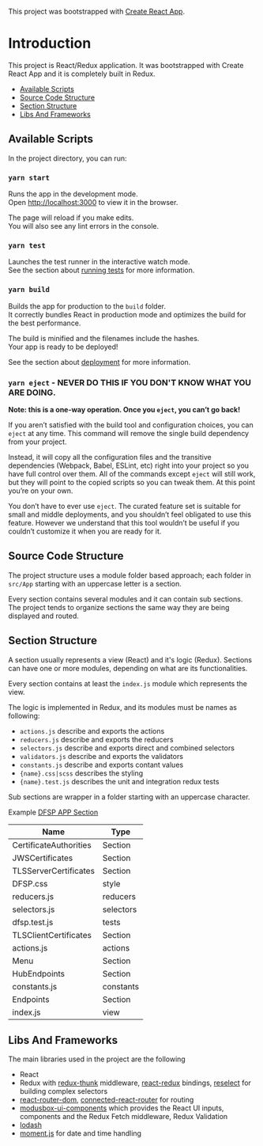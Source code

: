 This project was bootstrapped with [Create React App](https://github.com/facebook/create-react-app).

# Introduction

This project is React/Redux application. It was bootstrapped with Create React App and it is completely built in Redux. 

  - [Available Scripts](#available-scripts)
  - [Source Code Structure](#source-code-structure)
  - [Section Structure](#section-structure)
  - [Libs And Frameworks](#libs-and-frameworks)
  
## Available Scripts

In the project directory, you can run:

### `yarn start`

Runs the app in the development mode.<br>
Open [http://localhost:3000](http://localhost:3000) to view it in the browser.

The page will reload if you make edits.<br>
You will also see any lint errors in the console.

### `yarn test`

Launches the test runner in the interactive watch mode.<br>
See the section about [running tests](https://facebook.github.io/create-react-app/docs/running-tests) for more information.

### `yarn build`

Builds the app for production to the `build` folder.<br>
It correctly bundles React in production mode and optimizes the build for the best performance.

The build is minified and the filenames include the hashes.<br>
Your app is ready to be deployed!

See the section about [deployment](https://facebook.github.io/create-react-app/docs/deployment) for more information.

### `yarn eject` - NEVER DO THIS IF YOU DON'T KNOW WHAT YOU ARE DOING.

**Note: this is a one-way operation. Once you `eject`, you can’t go back!**

If you aren’t satisfied with the build tool and configuration choices, you can `eject` at any time. This command will remove the single build dependency from your project.

Instead, it will copy all the configuration files and the transitive dependencies (Webpack, Babel, ESLint, etc) right into your project so you have full control over them. All of the commands except `eject` will still work, but they will point to the copied scripts so you can tweak them. At this point you’re on your own.

You don’t have to ever use `eject`. The curated feature set is suitable for small and middle deployments, and you shouldn’t feel obligated to use this feature. However we understand that this tool wouldn’t be useful if you couldn’t customize it when you are ready for it.


## Source Code Structure
The project structure uses a module folder based approach; each folder in `src/App` starting with an uppercase letter is a section.

Every section contains several modules and it can contain sub sections. The project tends to organize sections the same way they are being displayed and routed.

## Section Structure

A section usually represents a view (React) and it's logic (Redux).
Sections can have one or more modules, depending on what are its functionalities.

Every section contains at least the `index.js` module which represents the view.


The logic is implemented in Redux, and its modules must be names as following:
- `actions.js` describe and exports the actions
- `reducers.js` describe and exports the reducers
- `selectors.js` describe and exports direct and combined selectors
- `validators.js` describe and exports the validators
- `constants.js` describe and exports contant values
- `{name}.css|scss` describes the styling
- `{name}.test.js` describes the unit and integration redux tests

Sub sections are wrapper in a folder starting with an uppercase character.

Example [DFSP APP Section](src/App/DFSP/)

| Name                   | Type      |
|------------------------|-----------|
| CertificateAuthorities | Section   |
| JWSCertificates        | Section   |
| TLSServerCertificates  | Section   |
| DFSP.css               | style     |
| reducers.js            | reducers  |
| selectors.js           | selectors |
| dfsp.test.js           | tests     |
| TLSClientCertificates  | Section   |
| actions.js             | actions   |
| Menu                   | Section   |
| HubEndpoints           | Section   |
| constants.js           | constants |
| Endpoints              | Section   |
| index.js               | view      |

## Libs And Frameworks
The main libraries used in the project are the following
- React
- Redux with [redux-thunk](https://github.com/reduxjs/redux-thunk) middleware, [react-redux](https://github.com/reduxjs/react-redux) bindings, [reselect](https://github.com/reduxjs/reselect) for building complex selectors
- [react-router-dom](https://github.com/ReactTraining/react-router#readme), [connected-react-router](https://github.com/supasate/connected-react-router) for routing
- [modusbox-ui-components](https://github.com/modusintegration/modusbox-ui-components) which provides the React UI inputs, components and the Redux Fetch middleware, Redux Validation
- [lodash](https://lodash.com/docs/)
- [moment.js](https://momentjs.com/docs/) for date and time handling
